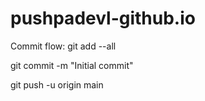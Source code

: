 # pushpadevl-github.io
Commit flow:
git add --all

git commit -m "Initial commit"

git push -u origin main
